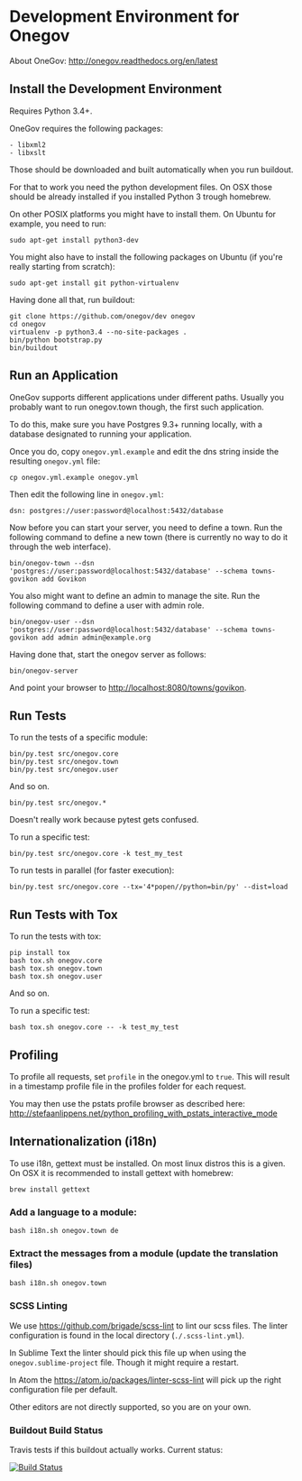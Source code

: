 # Development Environment for Onegov

About OneGov: http://onegov.readthedocs.org/en/latest

## Install the Development Environment

Requires Python 3.4+.

OneGov requires the following packages:

    - libxml2
    - libxslt

Those should be downloaded and built automatically when you run buildout.

For that to work you need the python development files. On OSX those should
be already installed if you installed Python 3 trough homebrew.

On other POSIX platforms you might have to install them. On Ubuntu for example,
you need to run:

    sudo apt-get install python3-dev

You might also have to install the following packages on Ubuntu (if you're
really starting from scratch):

    sudo apt-get install git python-virtualenv

Having done all that, run buildout:

    git clone https://github.com/onegov/dev onegov
    cd onegov
    virtualenv -p python3.4 --no-site-packages .
    bin/python bootstrap.py
    bin/buildout

## Run an Application

OneGov supports different applications under different paths. Usually you
probably want to run onegov.town though, the first such application.

To do this, make sure you have Postgres 9.3+ running locally, with a database
designated to running your application.

Once you do, copy `onegov.yml.example` and edit the dns string inside
the resulting `onegov.yml` file:

    cp onegov.yml.example onegov.yml

Then edit the following line in `onegov.yml`:

    dsn: postgres://user:password@localhost:5432/database

Now before you can start your server, you need to define a town. Run the
following command to define a new town (there is currently no way to do it
through the web interface).

    bin/onegov-town --dsn 'postgres://user:password@localhost:5432/database' --schema towns-govikon add Govikon

You also might want to define an admin to manage the site. Run the following
command to define a user with admin role.

    bin/onegov-user --dsn 'postgres://user:password@localhost:5432/database' --schema towns-govikon add admin admin@example.org

Having done that, start the onegov server as follows:

    bin/onegov-server

And point your browser to
[http://localhost:8080/towns/govikon](http://localhost:8080/towns/govikon).

## Run Tests

To run the tests of a specific module:

    bin/py.test src/onegov.core
    bin/py.test src/onegov.town
    bin/py.test src/onegov.user

And so on.

    bin/py.test src/onegov.*

Doesn't really work because pytest gets confused.

To run a specific test:

    bin/py.test src/onegov.core -k test_my_test

To run tests in parallel (for faster execution):

    bin/py.test src/onegov.core --tx='4*popen//python=bin/py' --dist=load

## Run Tests with Tox

To run the tests with tox:

    pip install tox
    bash tox.sh onegov.core
    bash tox.sh onegov.town
    bash tox.sh onegov.user

And so on.

To run a specific test:

    bash tox.sh onegov.core -- -k test_my_test

## Profiling

To profile all requests, set `profile` in the onegov.yml to `true`. This will
result in a timestamp profile file in the profiles folder for each request.

You may then use the pstats profile browser as described here:
http://stefaanlippens.net/python_profiling_with_pstats_interactive_mode

## Internationalization (i18n)

To use i18n, gettext must be installed. On most linux distros this is a given.
On OSX it is recommended to install gettext with homebrew:

    brew install gettext

### Add a language to a module:

    bash i18n.sh onegov.town de

### Extract the messages from a module (update the translation files)

    bash i18n.sh onegov.town

### SCSS Linting

We use https://github.com/brigade/scss-lint to lint our scss files. The linter
configuration is found in the local directory (`./.scss-lint.yml`).

In Sublime Text the linter should pick this file up when using the
`onegov.sublime-project` file. Though it might require a restart.

In Atom the https://atom.io/packages/linter-scss-lint will pick up the right
configuration file per default.

Other editors are not directly supported, so you are on your own.

### Buildout Build Status

Travis tests if this buildout actually works. Current status:

[![Build Status](https://travis-ci.org/OneGov/dev.svg?branch=master)](https://travis-ci.org/OneGov/dev)

